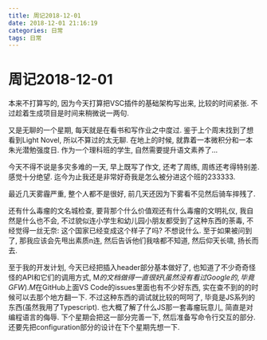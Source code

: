 ```yaml
---
title: 周记2018-12-01
date: 2018-12-01 21:16:19
categories: 日常
tags: 日常
---
```


# 周记2018-12-01

本来不打算写的, 因为今天打算把VSC插件的基础架构写出来, 比较的时间紧张. 不过趁着生成项目是时间来稍微说一两句.

又是无聊的一个星期, 每天就是在看书和写作业之中度过. 鉴于上个周末找到了想看到Light Novel, 所以不算过的太无聊. 在地上的时候, 就靠着一本微积分和一本朱光潜勉强度日. 作为一个理科班的学生, 自然需要提升语文素养了...

今天不得不说是多灾多难的一天, 早上既写了作文, 还考了周练, 周练还考得特别差. 感觉十分绝望. 迄今为止我还是非常好奇我是怎么被分进这个班的233333. 

最近几天雾霾严重, 整个人都不是很好, 前几天还因为下雾看不见然后骑车摔残了. 

还有什么毒瘤的文名城检查, 要背那个什么价值观还有什么毒瘤的文明礼仪, 我自然是什么也不会, 不过貌似连小学生和幼儿园小朋友都受到了这种东西的荼毒, 不经觉得一丝无奈: 这个国家已经变成这个样子了吗? 不想说什么. 至于如果被问到了, 那我应该会先甩出素质n连, 然后告诉他们我啥都不知道, 然后仰天长啸, 扬长而去. 

至于我的开发计划, 今天已经把插入header部分基本做好了, 也知道了不少奇奇怪怪的API和它们的调用方式, M$的文档做得一直很好(虽然没有看过Google的, 毕竟GFW). M$在GitHub上面VS Code的issues里面也有不少好东西, 实在查不到的的时候可以去那个地方翻一下. 不过这种东西的调试就比较的呵呵了, 毕竟是JS系列的东西(虽然我用了Typescript). 也大概了解了什么JS那一套毒瘤玩意儿, 简直是对编程语言的侮辱. 下个星期会把这一部分完善一下, 然后准备写命令行交互的部分. 还要先把configuration部分的设计在下个星期先想一下. 